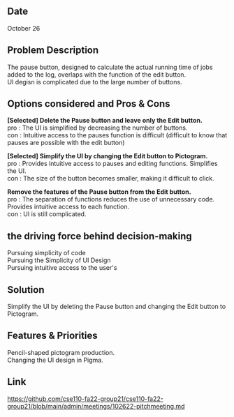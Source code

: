 ## Date

October 26

## Problem Description

The pause button, designed to calculate the actual running time of jobs added to the log, overlaps with the function of the edit button.  
UI degisn is complicated due to the large number of buttons.

## Options considered and Pros & Cons

**[Selected] Delete the Pause button and leave only the Edit button.**  
pro : The UI is simplified by decreasing the number of buttons.  
con : Intuitive access to the pauses function is difficult (difficult to know that pauses are possible with the edit button)

**[Selected] Simplify the UI by changing the Edit button to Pictogram.**  
pro : Provides intuitive access to pauses and editing functions. Simplifies the UI.  
con : The size of the button becomes smaller, making it difficult to click.

**Remove the features of the Pause button from the Edit button.**  
pro : The separation of functions reduces the use of unnecessary code. Provides intuitive access to each function.  
con : UI is still complicated.

## the driving force behind decision-making

Pursuing simplicity of code  
Pursuing the Simplicity of UI Design  
Pursuing intuitive access to the user's

## Solution

Simplify the UI by deleting the Pause button and changing the Edit button to Pictogram.

## Features & Priorities

Pencil-shaped pictogram production.  
Changing the UI design in Pigma.

## Link

https://github.com/cse110-fa22-group21/cse110-fa22-group21/blob/main/admin/meetings/102622-pitchmeeting.md
